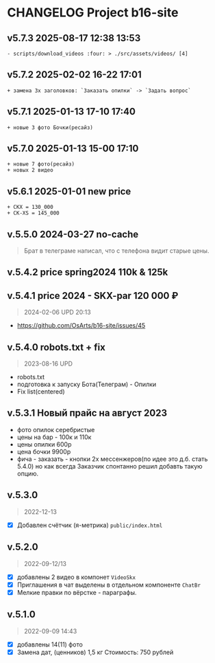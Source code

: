 # CHANGELOG Project b16-site

## v5.7.3 2025-08-17 12:38 13:53

    - scripts/download_videos :four: > ./src/assets/videos/ [4]

## v5.7.2 2025-02-02 16-22 17:01

    + замена 3х заголовков: `Заказать опилки` -> `Задать вопрос`

## v5.7.1 2025-01-13 17-10 17:40

    + новые 3 фото Бочки(ресайз)

## v5.7.0 2025-01-13 15-00 17:10

    + новые 7 фото(ресайз)
    + новых 2 видео

## v5.6.1 2025-01-01 new price
    + СКХ = 130_000
    + СК-ХS = 145_000

## v.5.5.0 2024-03-27 no-cache

> Брат в телеграме написал, что с телефона видит старые цены.

## v.5.4.2 price spring2024 110k & 125k

## v.5.4.1 price 2024 - SKX-par 120 000 ₽

> 2024-02-06 UPD 20:13

- https://github.com/OsArts/b16-site/issues/45

## v.5.4.0 robots.txt + fix

> 2023-08-16 UPD

- robots.txt
- подготовка к запуску Бота(Телеграм) - Опилки
- Fix list(centered)

## v.5.3.1 Новый прайс на август 2023

- фото опилок серебристые
- цены на бар - 100к и 110к
- цены опилки 600р
- цена бочки 9900р
- фича - заказать - кнопки 2х мессенжеров(по идее это д.б. стать 5.4.0) но как всегда Заказчик спонтанно решил добавть такую опцию.

## v.5.3.0

> 2022-12-13

- [x] Добавлен счётчик (я-метрика) `public/index.html`

## v.5.2.0

> 2022-09-12/13 

- [x] добавлены 2 видео в компонет `VideoSkx`
- [x] Приглашения в чат выделены в отдельном компоненте `ChatBr` 
- [x] Мелкие правки по вёрстке - параграфы.

## v.5.1.0

> 2022-09-09 14:43

- [x] добавлены 14(11) фото
- [x] Замена дат, (ценников) 1,5 кг Стоимость: 750 рублей
